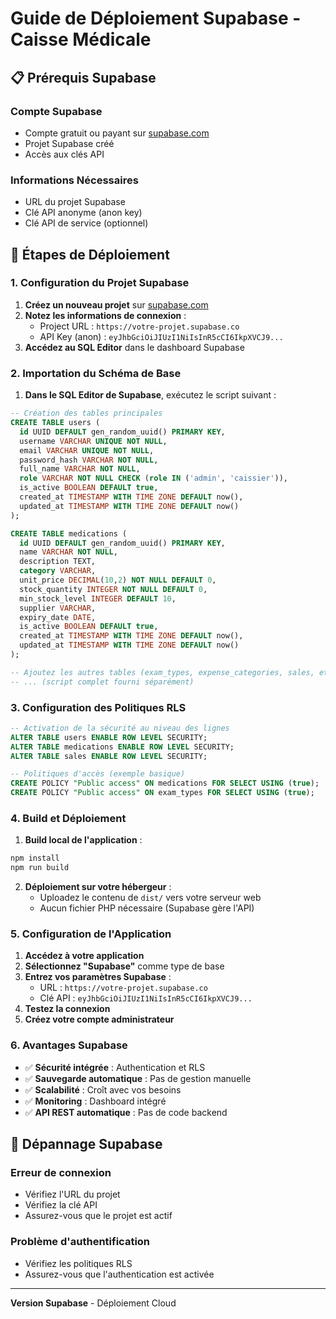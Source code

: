 
# Guide de Déploiement Supabase - Caisse Médicale

## 📋 Prérequis Supabase

### Compte Supabase
- Compte gratuit ou payant sur [supabase.com](https://supabase.com)
- Projet Supabase créé
- Accès aux clés API

### Informations Nécessaires
- URL du projet Supabase
- Clé API anonyme (anon key)
- Clé API de service (optionnel)

## 🚀 Étapes de Déploiement

### 1. Configuration du Projet Supabase

1. **Créez un nouveau projet** sur [supabase.com](https://supabase.com)
2. **Notez les informations de connexion** :
   - Project URL : `https://votre-projet.supabase.co`
   - API Key (anon) : `eyJhbGciOiJIUzI1NiIsInR5cCI6IkpXVCJ9...`
3. **Accédez au SQL Editor** dans le dashboard Supabase

### 2. Importation du Schéma de Base

1. **Dans le SQL Editor de Supabase**, exécutez le script suivant :

```sql
-- Création des tables principales
CREATE TABLE users (
  id UUID DEFAULT gen_random_uuid() PRIMARY KEY,
  username VARCHAR UNIQUE NOT NULL,
  email VARCHAR UNIQUE NOT NULL,
  password_hash VARCHAR NOT NULL,
  full_name VARCHAR NOT NULL,
  role VARCHAR NOT NULL CHECK (role IN ('admin', 'caissier')),
  is_active BOOLEAN DEFAULT true,
  created_at TIMESTAMP WITH TIME ZONE DEFAULT now(),
  updated_at TIMESTAMP WITH TIME ZONE DEFAULT now()
);

CREATE TABLE medications (
  id UUID DEFAULT gen_random_uuid() PRIMARY KEY,
  name VARCHAR NOT NULL,
  description TEXT,
  category VARCHAR,
  unit_price DECIMAL(10,2) NOT NULL DEFAULT 0,
  stock_quantity INTEGER NOT NULL DEFAULT 0,
  min_stock_level INTEGER DEFAULT 10,
  supplier VARCHAR,
  expiry_date DATE,
  is_active BOOLEAN DEFAULT true,
  created_at TIMESTAMP WITH TIME ZONE DEFAULT now(),
  updated_at TIMESTAMP WITH TIME ZONE DEFAULT now()
);

-- Ajoutez les autres tables (exam_types, expense_categories, sales, etc.)
-- ... (script complet fourni séparément)
```

### 3. Configuration des Politiques RLS

```sql
-- Activation de la sécurité au niveau des lignes
ALTER TABLE users ENABLE ROW LEVEL SECURITY;
ALTER TABLE medications ENABLE ROW LEVEL SECURITY;
ALTER TABLE sales ENABLE ROW LEVEL SECURITY;

-- Politiques d'accès (exemple basique)
CREATE POLICY "Public access" ON medications FOR SELECT USING (true);
CREATE POLICY "Public access" ON exam_types FOR SELECT USING (true);
```

### 4. Build et Déploiement

1. **Build local de l'application** :
```bash
npm install
npm run build
```

2. **Déploiement sur votre hébergeur** :
   - Uploadez le contenu de `dist/` vers votre serveur web
   - Aucun fichier PHP nécessaire (Supabase gère l'API)

### 5. Configuration de l'Application

1. **Accédez à votre application**
2. **Sélectionnez "Supabase"** comme type de base
3. **Entrez vos paramètres Supabase** :
   - URL : `https://votre-projet.supabase.co`
   - Clé API : `eyJhbGciOiJIUzI1NiIsInR5cCI6IkpXVCJ9...`
4. **Testez la connexion**
5. **Créez votre compte administrateur**

### 6. Avantages Supabase

- ✅ **Sécurité intégrée** : Authentication et RLS
- ✅ **Sauvegarde automatique** : Pas de gestion manuelle
- ✅ **Scalabilité** : Croît avec vos besoins
- ✅ **Monitoring** : Dashboard intégré
- ✅ **API REST automatique** : Pas de code backend

## 🔧 Dépannage Supabase

### Erreur de connexion
- Vérifiez l'URL du projet
- Vérifiez la clé API
- Assurez-vous que le projet est actif

### Problème d'authentification
- Vérifiez les politiques RLS
- Assurez-vous que l'authentication est activée

---

**Version Supabase** - Déploiement Cloud
